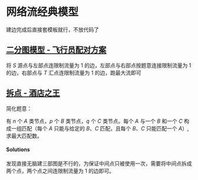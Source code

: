 # 网络流经典模型

建边完成后直接套模板就行，不放代码了

## [二分图模型 - 飞行员配对方案](https://www.luogu.com.cn/problem/P2756)

将 $S$ 源点与左部点连限制流量为 $1$ 的边，左部点与右部点按题意连接限制流量为 $1$ 的边，右部点与 $T$ 汇点连限制流量为 $1$ 的边，跑最大流即可

## [拆点 - 酒店之王](https://www.luogu.com.cn/problem/P1402)

简化题意：

有 $n$ 个 $A$ 类节点，$p$ 个 $B$ 类节点，$q$ 个 $C$ 类节点。每个 $A$ 与一个 $B$ 和一个 $C$ 构成一组匹配（每个 $A$ 只能与给定的 $B$、$C$ 匹配，且每个 $B$、$C$ 只能匹配一个 $A$）, 求最大匹配数。

#### Solutions

发现直接无脑建三部图是不行的，为保证中间点只被使用一次，需要将中间点拆成两个点，两个点之间连限制流量为 $1$ 的边即可。